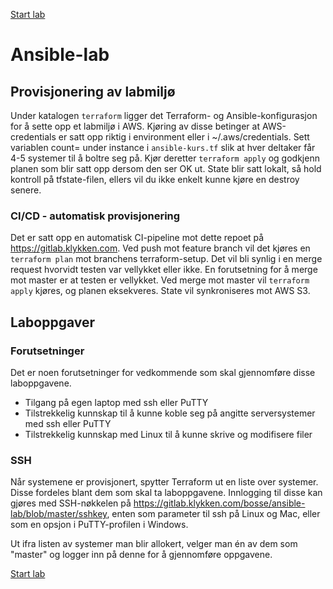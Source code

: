 [Start lab](lab/0-prepare.md)
# Ansible-lab

## Provisjonering av labmiljø
Under katalogen ```terraform``` ligger det Terraform- og Ansible-konfigurasjon for å sette opp et labmiljø i AWS. Kjøring av disse betinger at AWS-credentials er satt opp riktig i environment eller i ~/.aws/credentials.
Sett variablen count= under instance i ```ansible-kurs.tf``` slik at hver deltaker får 4-5 systemer til å boltre seg på. Kjør deretter ```terraform apply``` og godkjenn planen som blir satt opp dersom den ser OK ut.
State blir satt lokalt, så hold kontroll på tfstate-filen, ellers vil du ikke enkelt kunne kjøre en destroy senere.

### CI/CD - automatisk provisjonering
Det er satt opp en automatisk CI-pipeline mot dette repoet på https://gitlab.klykken.com. Ved push mot feature branch vil det kjøres en ```terraform plan``` mot branchens terraform-setup. Det vil bli synlig i en merge request hvorvidt testen var vellykket eller ikke. En forutsetning for å merge mot master er at testen er vellykket. Ved merge mot master vil ```terraform apply``` kjøres, og planen eksekveres. State vil synkroniseres mot AWS S3.

## Laboppgaver
### Forutsetninger
Det er noen forutsetninger for vedkommende som skal gjennomføre disse laboppgavene.

* Tilgang på egen laptop med ssh eller PuTTY
* Tilstrekkelig kunnskap til å kunne koble seg på angitte serversystemer med ssh eller PuTTY
* Tilstrekkelig kunnskap med Linux til å kunne skrive og modifisere filer

### SSH
Når systemene er provisjonert, spytter Terraform ut en liste over systemer. Disse fordeles blant dem som skal ta laboppgavene. Innlogging til disse kan gjøres med SSH-nøkkelen på https://gitlab.klykken.com/bosse/ansible-lab/blob/master/sshkey, enten som parameter til ssh på Linux og Mac, eller som en opsjon i PuTTY-profilen i Windows.

Ut ifra listen av systemer man blir allokert, velger man én av dem som "master" og logger inn på denne for å gjennomføre oppgavene.

[Start lab](lab/0-prepare.md)
